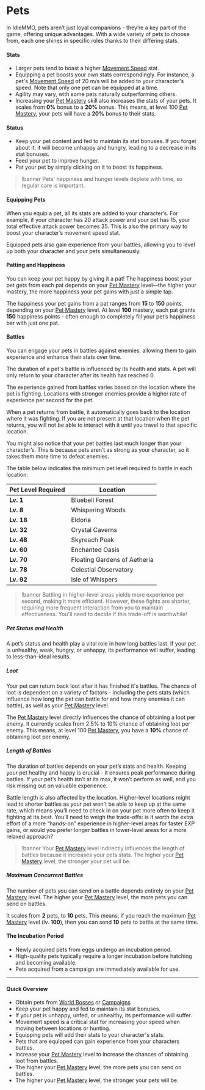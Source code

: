 # Pets

In IdleMMO, pets aren’t just loyal companions - they’re a key part of the game, offering unique advantages. With a wide variety of pets to choose from, each one shines in specific roles thanks to their differing stats.

#### Stats

- Larger pets tend to boast a higher [Movement Speed](/wiki/character/stats?new_page=true) stat.
- Equipping a pet boosts your own stats correspondingly. For instance, a pet's [Movement Speed](/wiki/character/stats?new_page=true) of 20 m/s will be added to your character's speed. Note that only one pet can be equipped at a time.
- Agility may vary, with some pets naturally outperforming others.
- Increasing your [Pet Mastery](/wiki/character/skills?new_page=true) skill also increases the stats of your pets. It scales from **0%** bonus to a **20%** bonus. This means, at level 100 [Pet Mastery](/wiki/character/skills?new_page=true), your pets will have a **20%** bonus to their stats.

#### Status

- Keep your pet content and fed to maintain its stat bonuses. If you forget about it, it will become unhappy and hungry, leading to a decrease in its stat bonuses.
- Feed your pet to improve hunger.
- Pat your pet by simply clicking on it to boost its happiness.

>!banner Pets' happiness and hunger levels deplete with time, so regular care is important.


#### Equipping Pets

When you equip a pet, all its stats are added to your character’s. For example, if your character has 20 attack power and your pet has 15, your total effective attack power becomes 35. This is also the primary way to boost your character’s movement speed stat.

Equipped pets also gain experience from your battles, allowing you to level up both your character and your pets simultaneously.

#### Patting and Happiness

You can keep your pet happy by giving it a pat! The happiness boost your pet gets from each pat depends on your [Pet Mastery](/wiki/character/skills?new_page=true) level—the higher your mastery, the more happiness your pet gains with just a simple tap.

The happiness your pet gains from a pat ranges from **15** to **150** points, depending on your [Pet Mastery](/wiki/character/skills?new_page=true) level. At level **100** mastery, each pat grants **150** happiness points - often enough to completely fill your pet’s happiness bar with just one pat.

#### Battles

You can engage your pets in battles against enemies, allowing them to gain experience and enhance their stats over time.

The duration of a pet's battle is influenced by its health and stats. A pet will only return to your character after its health has reached 0.

The experience gained from battles varies based on the location where the pet is fighting. Locations with stronger enemies provide a higher rate of experience per second for the pet.

When a pet returns from battle, it automatically goes back to the location where it was fighting. If you are not present at that location when the pet returns, you will not be able to interact with it until you travel to that specific location.

You might also notice that your pet battles last much longer than your character’s. This is because pets aren’t as strong as your character, so it takes them more time to defeat enemies.

The table below indicates the minimum pet level required to battle in each location:

| Pet Level Required | Location                     |
|-----------|------------------------------|
| **Lv. 1**         | Bluebell Forest              |
| **Lv. 8**         | Whispering Woods             |
| **Lv. 18**        | Eldoria                      |
| **Lv. 32**        | Crystal Caverns              |
| **Lv. 48**        | Skyreach Peak                |
| **Lv. 60**        | Enchanted Oasis              |
| **Lv. 70**        | Floating Gardens of Aetheria |
| **Lv. 78**        | Celestial Observatory        |
| **Lv. 92**        | Isle of Whispers             |

>!banner Battling in higher-level areas yields more experience per second, making it more efficient. However, these fights are shorter, requiring more frequent interaction from you to maintain effectiveness. You'll need to decide if this trade-off is worthwhile!

##### Pet Status and Health

A pet’s status and health play a vital role in how long battles last. If your pet is unhealthy, weak, hungry, or unhappy, its performance will suffer, leading to less-than-ideal results.

##### Loot

Your pet can return back loot after it has finished it's battles. The chance of loot is dependent on a variety of factors - including the pets stats (which influence how long the pet can battle for and how many enemies it can battle), as well as your [Pet Mastery](/wiki/character/skills?new_page=true) level. 

The [Pet Mastery](/wiki/character/skills?new_page=true) level directly influences the chance of obtaining a loot per enemy. It currently scales from 2.5% to 10% chance of obtaining loot per enemy. This means, at level 100 [Pet Mastery](/wiki/character/skills?new_page=true), you have a **10%** chance of obtaining loot per enemy.

##### Length of Battles

The duration of battles depends on your pet’s stats and health. Keeping your pet healthy and happy is crucial - it ensures peak performance during battles. If your pet’s health isn’t at its max, it won’t perform as well, and you risk missing out on valuable experience.

Battle length is also affected by the location. Higher-level locations might lead to shorter battles as your pet won't be able to keep up at the same rate, which means you’ll need to check in on your pet more often to keep it fighting at its best. You’ll need to weigh the trade-offs: is it worth the extra effort of a more “hands-on” experience in higher-level areas for faster EXP gains, or would you prefer longer battles in lower-level areas for a more relaxed approach?

>!banner Your [Pet Mastery](/wiki/character/skills?new_page=true) level indirectly influences the length of battles because it increases your pets stats. The higher your [Pet Mastery](/wiki/character/skills?new_page=true) level, the stronger your pet will be.

##### Maximum Concurrent Battles

The number of pets you can send on a battle depends entirely on your [Pet Mastery](/wiki/character/skills?new_page=true) level. The higher your [Pet Mastery](/wiki/character/skills?new_page=true) level, the more pets you can send on battles.

It scales from **2** pets, to **10** pets. This means, if you reach the maximum [Pet Mastery](/wiki/character/skills?new_page=true) level (lv. **100**), then you can send **10** pets to battle at the same time.


#### The Incubation Period

- Newly acquired pets from eggs undergo an incubation period.
- High-quality pets typically require a longer incubation before hatching and becoming available.
- Pets acquired from a campaign are immediately available for use.

------
#### Quick Overview

- Obtain pets from [World Bosses](/wiki/activities-and-challenges/world-bosses?same_window=true) or [Campaigns](/wiki/activities-and-challenges/campaigns?same_window=true)
- Keep your pet happy and fed to maintain its stat bonuses. 
- If your pet is unhappy, unfed, or unhealthy, its performance will suffer.
- Movement speed is a critical stat for increasing your speed when moving between locations or hunting.
- Equipping pets will add their stats to your character's stats.
- Pets that are equipped can gain experience from your characters battles.
- Increase your [Pet Mastery](/wiki/character/skills?new_page=true) level to increase the chances of obtaining loot from battles.
- The higher your [Pet Mastery](/wiki/character/skills?new_page=true) level, the more pets you can send on battles.
- The higher your [Pet Mastery](/wiki/character/skills?new_page=true) level, the stronger your pets will be.
